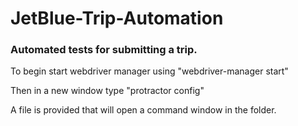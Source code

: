 # JetBlue-Trip-Automation
### Automated tests for submitting a trip.

To begin start webdriver manager using "webdriver-manager start"

Then in a new window type "protractor config"

A file is provided that will open a command window in the folder.
